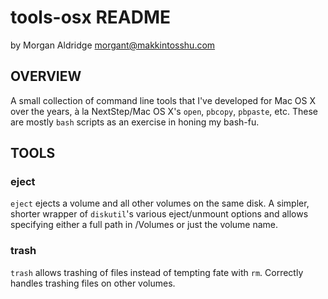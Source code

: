 tools-osx README
================

by Morgan Aldridge <morgant@makkintosshu.com>

OVERVIEW
--------

A small collection of command line tools that I've developed for Mac OS X over the years, à la NextStep/Mac OS X's `open`, `pbcopy`, `pbpaste`, etc. These are mostly `bash` scripts as an exercise in honing my bash-fu.

TOOLS
-----

### eject

`eject` ejects a volume and all other volumes on the same disk. A simpler, shorter wrapper of `diskutil`'s various eject/unmount options and allows specifying either a full path in /Volumes or just the volume name.

### trash

`trash` allows trashing of files instead of tempting fate with `rm`. Correctly handles trashing files on other volumes.

